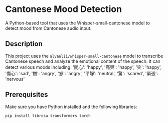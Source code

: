 # Cantonese Mood Detection

A Python-based tool that uses the Whisper-small-cantonese model to detect mood from Cantonese audio input.

## Description

This project uses the `alvanlii/whisper-small-cantonese` model to transcribe Cantonese speech and analyze the emotional content of the speech. It can detect various moods including:
    '開心': 'happy',
    '高興': 'happy',
    '笑': 'happy',
    '傷心': 'sad',
    '嬲': 'angry',
    '怒': 'angry',
    '平靜': 'neutral',
    '驚': 'scared',
    '緊張': 'nervous'

## Prerequisites

Make sure you have Python installed and the following libraries:
```bash
pip install librosa transformers torch

